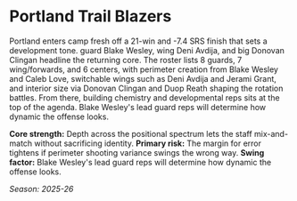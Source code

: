 # Portland Trail Blazers

Portland enters camp fresh off a 21-win and -7.4 SRS finish that sets a development tone. guard Blake Wesley, wing Deni Avdija, and big Donovan Clingan headline the returning core.
The roster lists 8 guards, 7 wing/forwards, and 6 centers, with perimeter creation from Blake Wesley and Caleb Love, switchable wings such as Deni Avdija and Jerami Grant, and interior size via Donovan Clingan and Duop Reath shaping the rotation battles.
From there, building chemistry and developmental reps sits at the top of the agenda. Blake Wesley's lead guard reps will determine how dynamic the offense looks.

**Core strength:** Depth across the positional spectrum lets the staff mix-and-match without sacrificing identity.
**Primary risk:** The margin for error tightens if perimeter shooting variance swings the wrong way.
**Swing factor:** Blake Wesley's lead guard reps will determine how dynamic the offense looks.

_Season: 2025-26_
